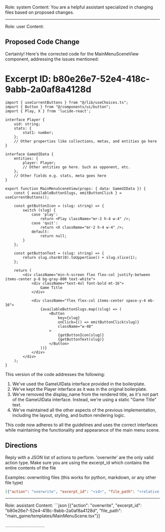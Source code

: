 Role: system
Content: You are a helpful assistant specialized in changing files based on proposed changes.
__________________
Role: user
Content: 
## Proposed Code Change
Certainly! Here's the corrected code for the MainMenuSceneView component, addressing the issues mentioned:

# Excerpt ID: b80e26e7-52e4-418c-9abb-2a0af8a4128d
```tsx main_game/templates/MainMenuScene.tsx
import { useCurrentButtons } from "@/lib/useChoices.ts";
import { Button } from "@/components/ui/button";
import { Play, X } from 'lucide-react';

interface Player {
    uid: string;
    stats: {
        stat1: number;
    };
    // Other properties like collections, metas, and entities go here
}

interface GameUIData {
    entities: {
        player: Player;
        // Other entities go here. Such as opponent, etc.
    };
    // Other fields e.g. stats, meta goes here
}

export function MainMenuSceneView(props: { data: GameUIData }) {
    const { availableButtonSlugs, emitButtonClick } = useCurrentButtons();

    const getButtonIcon = (slug: string) => {
        switch (slug) {
            case 'play':
                return <Play className="mr-2 h-4 w-4" />;
            case 'quit':
                return <X className="mr-2 h-4 w-4" />;
            default:
                return null;
        }
    };

    const getButtonText = (slug: string) => {
        return slug.charAt(0).toUpperCase() + slug.slice(1);
    };

    return (
        <div className="min-h-screen flex flex-col justify-between items-center p-8 bg-gray-800 text-white">
            <div className="text-4xl font-bold mt-16">
                Game Title
            </div>
            
            <div className="flex flex-col items-center space-y-4 mb-16">
                {availableButtonSlugs.map((slug) => (
                    <Button
                        key={slug}
                        onClick={() => emitButtonClick(slug)}
                        className="w-48"
                    >
                        {getButtonIcon(slug)}
                        {getButtonText(slug)}
                    </Button>
                ))}
            </div>
        </div>
    );
}
```

This version of the code addresses the following:

1. We've used the GameUIData interface provided in the boilerplate.
2. We've kept the Player interface as it was in the original boilerplate.
3. We've removed the display_name from the rendered title, as it's not part of the GameUIData interface. Instead, we're using a static "Game Title" text.
4. We've maintained all the other aspects of the previous implementation, including the layout, styling, and button rendering logic.

This code now adheres to all the guidelines and uses the correct interfaces while maintaining the functionality and appearance of the main menu scene.

## Directions
Reply with a JSON list of actions to perform. 'overwrite' are the only valid action type. 
Make sure you are using the excerpt_id which contains the entire contents of the file

Examples:
overwriting files (this works for python, markdown, or any other file type)
```json output_example1
[{"action": "overwrite", "excerpt_id": "<id>", "file_path": "<relative file path>"}]
```

__________________
Role: assistant
Content: ```json
[{"action": "overwrite", "excerpt_id": "b80e26e7-52e4-418c-9abb-2a0af8a4128d", "file_path": "main_game/templates/MainMenuScene.tsx"}]
```
__________________
